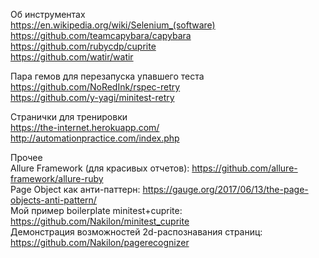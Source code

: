 Об инструментах  
https://en.wikipedia.org/wiki/Selenium_(software)  
https://github.com/teamcapybara/capybara  
https://github.com/rubycdp/cuprite  
https://github.com/watir/watir

Пара гемов для перезапуска упавшего теста  
https://github.com/NoRedInk/rspec-retry  
https://github.com/y-yagi/minitest-retry

Странички для тренировки  
https://the-internet.herokuapp.com/  
http://automationpractice.com/index.php

Прочее  
Allure Framework (для красивых отчетов): https://github.com/allure-framework/allure-ruby  
Page Object как анти-паттерн: https://gauge.org/2017/06/13/the-page-objects-anti-pattern/  
Мой пример boilerplate minitest+cuprite: https://github.com/Nakilon/minitest_cuprite  
Демонстрация возможностей 2d-распознавания страниц: https://github.com/Nakilon/pagerecognizer

